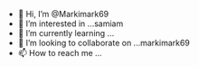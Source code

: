 - 👋 Hi, I’m @Markimark69
- 👀 I’m interested in ...samiam
- 🌱 I’m currently learning ...
- 💞️ I’m looking to collaborate on ...markimark69
- 📫 How to reach me ...

<!---
Markimark69/Markimark69 is a ✨ special ✨ repository because its `README.md` (this file) appears on your GitHub profile.
You can click the Preview link to take a look at your changes.
--->
